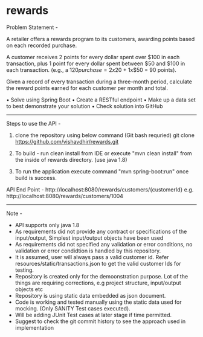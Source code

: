 # rewards
Problem Statement -

A retailer offers a rewards program to its customers, awarding points based on each recorded purchase. 
 
A customer receives 2 points for every dollar spent over $100 in each transaction, plus 1 point for every dollar spent between $50 and $100 in each transaction.
(e.g., a $120 purchase = 2x$20 + 1x$50 = 90 points).
 
Given a record of every transaction during a three-month period, calculate the reward points earned for each customer per month and total.
 
•	Solve using Spring Boot
•	Create a RESTful endpoint
•	Make up a data set to best demonstrate your solution
•	Check solution into GitHub

---------------------------------------------------------------------------------------------------------------------------------
Steps to use the API - 
1) clone the repository using below command (Git bash requried)
    git clone https://github.com/vishavdhir/rewards.git

2) To build - run clean install from IDE or execute "mvn clean install" from the inside of rewards directory. (use java 1.8)

3) To run the application execute command "mvn spring-boot:run" once build is success.

API End Point - http://localhost:8080/rewards/customers/{customerId}
e.g. http://localhost:8080/rewards/customers/1004


-----------------------------------------------------------------------------------------------------------------------------------
Note - 
* API supports only java 1.8
* As requirements did not provide any contract or specifications of the input/output, Simplest input/output objects have been used
* As requirements did not specified any validation or error conditions, no validation or error condidtion is handled by this repository.
* It is assumed, user will always pass a valid customer id. Refer resources/static/transactions.json to get the valid customer Ids for testing.
* Repository is created only for the demoonstration purpose. Lot of the things are requiring corrections, e.g project structure, input/output objects etc
* Repository is using static data embedded as json document.
* Code is working and tested manually using the static data used for mocking. (Only SANITY Test cases executed). 
* Will be adding JUnit Test cases at later stage if time permitted.
* Suggest to check the git commit history to see the approach used in implementation

